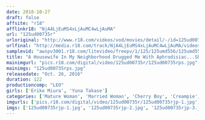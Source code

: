 ```yaml
---
date: 2018-10-27
draft: false
affsite: "r18"
afflinkr18: "NjA4LjEuMS4xLjAuMC4wLjAuMA"
url: "125ud00735r"
urloriginal: "http://www.r18.com/videos/vod/movies/detail/-/id=125ud00735r"
urlfinal: "http://media.r18.com/track/NjA4LjEuMS4xLjAuMC4wLjAuMA/videos/vod/movies/detail/-/id=125ud00735r"
samplevid: "awspv3001.r18.com/litevideo/freepv/1/125/125umd556/125umd556_dmb_w.mp4"
title: "A Housewife In My Neighborhood Drugged Me With Aphrodisiac...She Started Rubbing My Penis And I Can't Hold Back Anymore! My First, Creampie Sex Experience! 3"
mainimgurl: "pics.r18.com/digital/video/125ud00735r/125ud00735rps.jpg"
mainimgs: "125ud00735rps.jpg"
releasedate: "Oct. 26, 2016"
duration: 122
productioncomp: "LEO"
girls: ['Eriko Miura', 'Yuna Takase']
categories: ['Mature Woman', 'Married Woman', 'Cherry Boy', 'Creampie', 'Hi-Def']
imgurls: ['pics.r18.com/digital/video/125ud00735r/125ud00735rjp-1.jpg', 'pics.r18.com/digital/video/125ud00735r/125ud00735rjp-2.jpg', 'pics.r18.com/digital/video/125ud00735r/125ud00735rjp-3.jpg', 'pics.r18.com/digital/video/125ud00735r/125ud00735rjp-4.jpg', 'pics.r18.com/digital/video/125ud00735r/125ud00735rjp-5.jpg', 'pics.r18.com/digital/video/125ud00735r/125ud00735rjp-6.jpg', 'pics.r18.com/digital/video/125ud00735r/125ud00735rjp-7.jpg', 'pics.r18.com/digital/video/125ud00735r/125ud00735rjp-8.jpg', 'pics.r18.com/digital/video/125ud00735r/125ud00735rjp-9.jpg', 'pics.r18.com/digital/video/125ud00735r/125ud00735rjp-10.jpg', 'pics.r18.com/digital/video/125ud00735r/125ud00735rjp-11.jpg', 'pics.r18.com/digital/video/125ud00735r/125ud00735rjp-12.jpg', 'pics.r18.com/digital/video/125ud00735r/125ud00735rjp-13.jpg', 'pics.r18.com/digital/video/125ud00735r/125ud00735rjp-14.jpg', 'pics.r18.com/digital/video/125ud00735r/125ud00735rjp-15.jpg', 'pics.r18.com/digital/video/125ud00735r/125ud00735rjp-16.jpg', 'pics.r18.com/digital/video/125ud00735r/125ud00735rjp-17.jpg', 'pics.r18.com/digital/video/125ud00735r/125ud00735rjp-18.jpg', 'pics.r18.com/digital/video/125ud00735r/125ud00735rjp-19.jpg', 'pics.r18.com/digital/video/125ud00735r/125ud00735rjp-20.jpg']
imgs: ['125ud00735rjp-1.jpg', '125ud00735rjp-2.jpg', '125ud00735rjp-3.jpg', '125ud00735rjp-4.jpg', '125ud00735rjp-5.jpg', '125ud00735rjp-6.jpg', '125ud00735rjp-7.jpg', '125ud00735rjp-8.jpg', '125ud00735rjp-9.jpg', '125ud00735rjp-10.jpg', '125ud00735rjp-11.jpg', '125ud00735rjp-12.jpg', '125ud00735rjp-13.jpg', '125ud00735rjp-14.jpg', '125ud00735rjp-15.jpg', '125ud00735rjp-16.jpg', '125ud00735rjp-17.jpg', '125ud00735rjp-18.jpg', '125ud00735rjp-19.jpg', '125ud00735rjp-20.jpg']
---
```

